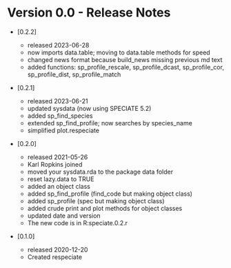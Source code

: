 # Version 0.0 - Release Notes

* [0.2.2] 
    * released 2023-06-28 
    * now imports data.table; moving to data.table methods for speed 
    * changed news format because build_news missing previous md text 
    * added functions: sp_profile_rescale, sp_profile_dcast, sp_profile_cor, 
    sp_profile_dist, sp_profile_match
    
* [0.2.1] 
    * released 2023-06-21 
    * updated sysdata (now using SPECIATE 5.2)
    * added sp_find_species 
    * extended sp_find_profile; now searches by species_name
    * simplified plot.respeciate

* [0.2.0] 
    * released 2021-05-26 
    * Karl Ropkins joined
    * moved your sysdata.rda to the package data folder
    * reset lazy.data to TRUE  
    * added an object class
    * added sp_find_profile (find_code but making object class)
    * added sp_profile (spec but making object class)
    * added crude print and plot methods for object classes
    * updated date and version
    * The new code is in R:speciate.0.2.r

* [0.1.0] 
    * released 2020-12-20  
    * Created respeciate
